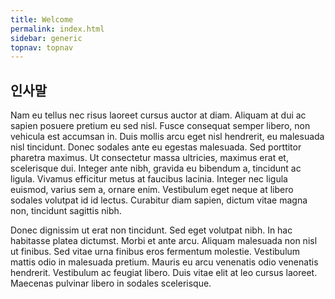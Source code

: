 ```yaml
---
title: Welcome
permalink: index.html
sidebar: generic
topnav: topnav
---
```


## 인사말

Nam eu tellus nec risus laoreet cursus auctor at diam. Aliquam at dui ac sapien posuere pretium eu sed nisl. Fusce consequat semper libero, non vehicula est accumsan in. Duis mollis arcu eget nisl hendrerit, eu malesuada nisl tincidunt. Donec sodales ante eu egestas malesuada. Sed porttitor pharetra maximus. Ut consectetur massa ultricies, maximus erat et, scelerisque dui. Integer ante nibh, gravida eu bibendum a, tincidunt ac ligula. Vivamus efficitur metus at faucibus lacinia. Integer nec ligula euismod, varius sem a, ornare enim. Vestibulum eget neque at libero sodales volutpat id id lectus. Curabitur diam sapien, dictum vitae magna non, tincidunt sagittis nibh.

Donec dignissim ut erat non tincidunt. Sed eget volutpat nibh. In hac habitasse platea dictumst. Morbi et ante arcu. Aliquam malesuada non nisl ut finibus. Sed vitae urna finibus eros fermentum molestie. Vestibulum mattis odio in malesuada pretium. Mauris eu arcu venenatis odio venenatis hendrerit. Vestibulum ac feugiat libero. Duis vitae elit at leo cursus laoreet. Maecenas pulvinar libero in sodales scelerisque.

